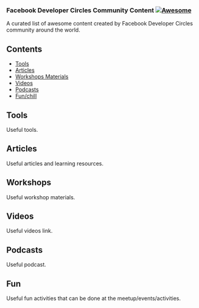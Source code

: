 ### **Facebook Developer Circles Community Content** [![Awesome](https://cdn.rawgit.com/sindresorhus/awesome/d7305f38d29fed78fa85652e3a63e154dd8e8829/media/badge.svg)](https://github.com/sindresorhus/awesome)

A curated list of awesome content created by Facebook Developer Circles community around the world.


## Contents

- [Tools](#tools)
- [Articles](#articles)
- [Workshops Materials](#workshops)
- [Videos](#videos)
- [Podcasts](#podcasts)
- [Fun/chill](#fun)


## Tools

Useful tools.


## Articles

Useful articles and learning resources.


## Workshops

Useful workshop materials.


## Videos

Useful videos link.


## Podcasts

Useful podcast.


## Fun

Useful fun activities that can be done at the meetup/events/activities.
